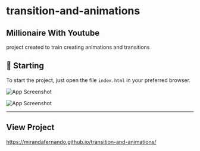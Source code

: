 # transition-and-animations


## Millionaire With Youtube

project created to train creating animations and transitions

## 🚀 Starting

To start the project, just open the file `index.html` in your preferred browser.

![App Screenshot](https://via.placeholder.com/468x300?text=App+Screenshot+Here)


![App Screenshot](https://via.placeholder.com/468x300?text=App+Screenshot+Here)

---
## View Project
https://mirandafernando.github.io/transition-and-animations/

